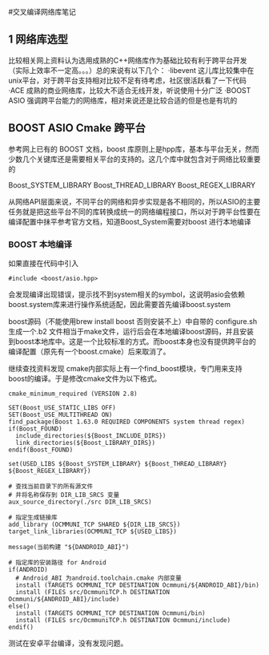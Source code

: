 #交叉编译网络库笔记
## 1 网络库选型
比较相关网上资料认为选用成熟的C++网络库作为基础比较有利于跨平台开发（实际上效率不一定高。。。）总的来说有以下几个：
·libevent 这儿库比较集中在unix平台，对于跨平台支持相对比较不足有待考虑，社区很活跃看了一下代码
·ACE 成熟的商业网络库，比较大不适合无线开发，听说使用十分广泛
·BOOST ASIO 强调跨平台能力的网络库，相对来说还是比较合适的但是也是有坑的

## BOOST ASIO Cmake 跨平台
参考网上已有的 BOOST 文档，boost 库原则上是hpp库，基本与平台无关，然而少数几个关键库还是需要相关平台的支持的。这几个库中就包含对于网络比较重要的

Boost_SYSTEM_LIBRARY
Boost_THREAD_LIBRARY
Boost_REGEX_LIBRARY

从网络API层面来说，不同平台的网络和异步实现是各不相同的，所以ASIO的主要任务就是把这些平台不同的库转换成统一的网络编程接口，所以对于跨平台性要在编译配置中抹平参考官方文档，知道Boost_System需要对boost 进行本地编译

### BOOST 本地编译
如果直接在代码中引入
```
#include <boost/asio.hpp>
```
会发现编译出现错误，提示找不到system相关的symbol，这说明asio会依赖boost.system库来进行操作系统适配，因此需要首先编译boost.system

boost源码（不能使用brew install boost 否则安装不上）中自带的 configure.sh 生成一个.b2 文件相当于make文件，运行后会在本地编译boost源码，并且安装到boost本地库中。这是一个比较标准的方式。而boost本身也没有提供跨平台的编译配置（原先有一个boost.cmake）后来取消了。

继续查找资料发现 cmake内部实际上有一个find_boost模块，专门用来支持boost的编译。于是修改cmake文件为以下格式。

```
cmake_minimum_required (VERSION 2.8)

SET(Boost_USE_STATIC_LIBS OFF)
SET(Boost_USE_MULTITHREAD ON)
find_package(Boost 1.63.0 REQUIRED COMPONENTS system thread regex)
if(Boost_FOUND)
  include_directories(${Boost_INCLUDE_DIRS})
  link_directories(${Boost_LIBRARY_DIRS})
endif(Boost_FOUND)

set(USED_LIBS ${Boost_SYSTEM_LIBRARY} ${Boost_THREAD_LIBRARY} ${Boost_REGEX_LIBRARY})

# 查找当前目录下的所有源文件
# 并将名称保存到 DIR_LIB_SRCS 变量
aux_source_directory(./src DIR_LIB_SRCS)

# 指定生成链接库
add_library (OCMMUNI_TCP SHARED ${DIR_LIB_SRCS})
target_link_libraries(OCMMUNI_TCP ${USED_LIBS})

message(当前构建 "${DANDROID_ABI}")

# 指定库的安装路径 for Android
if(ANDROID)
  # Android_ABI 为android.toolchain.cmake 内部变量
  install (TARGETS OCMMUNI_TCP DESTINATION Ocmmuni/${ANDROID_ABI}/bin)
  install (FILES src/OcmmuniTCP.h DESTINATION Ocmmuni/${ANDROID_ABI}/include)
else()
  install (TARGETS OCMMUNI_TCP DESTINATION Ocmmuni/bin)
  install (FILES src/OcmmuniTCP.h DESTINATION Ocmmuni/include)
endif()

```
测试在安卓平台编译，没有发现问题。
